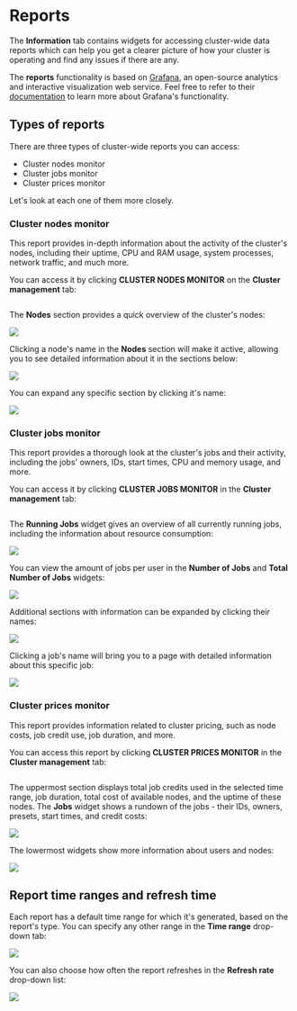 # Reports

The **Information** tab contains widgets for accessing cluster-wide data reports which can help you get a clearer picture of how your cluster is operating and find any issues if there are any.

The **reports** functionality is based on [Grafana](https://grafana.com), an open-source analytics and interactive visualization web service. Feel free to refer to their [documentation](https://grafana.com/docs/grafana/latest/?utm_source=grafana_footer) to learn more about Grafana's functionality.

## Types of reports

There are three types of cluster-wide reports you can access:

* Cluster nodes monitor
* Cluster jobs monitor
* Cluster prices monitor

Let's look at each one of them more closely.

### Cluster nodes monitor

This report provides in-depth information about the activity of the cluster's nodes, including their uptime, CPU and RAM usage, system processes, network traffic, and much more.

You can access it by clicking **CLUSTER NODES MONITOR** on the **Cluster management** tab:

<div align="left"><img src="../../.gitbook/assets/image (191).png" alt=""></div>

The **Nodes** section provides a quick overview of the cluster's nodes:&#x20;

![](<../../.gitbook/assets/image (154).png>)

Clicking a node's name in the **Nodes** section will make it active, allowing you to see detailed information about it in the sections below:

![](<../../.gitbook/assets/image (221).png>)

You can expand any specific section by clicking it's name:

![](<../../.gitbook/assets/image (240).png>)

### Cluster jobs monitor

This report provides a thorough look at the cluster's jobs and their activity, including the jobs' owners, IDs, start times, CPU and memory usage, and more.&#x20;

You can access it by clicking **CLUSTER JOBS MONITOR** in the **Cluster management** tab:

<div align="left"><img src="../../.gitbook/assets/image (206).png" alt=""></div>

The **Running Jobs** widget gives an overview of all currently running jobs, including the information about resource consumption:

![](<../../.gitbook/assets/image (189).png>)

You can view the amount of jobs per user in the **Number of Jobs** and **Total Number of Jobs** widgets:

![](<../../.gitbook/assets/image (200).png>)

Additional sections with information can be expanded by clicking their names:

![](<../../.gitbook/assets/image (164).png>)

Clicking a job's name will bring you to a page with detailed information about this specific job:

![](<../../.gitbook/assets/image (166).png>)

### Cluster prices monitor

This report provides information related to cluster pricing, such as node costs, job credit use, job duration, and more.

You can access this report by clicking **CLUSTER PRICES MONITOR** in the **Cluster management** tab:

<div align="left"><img src="../../.gitbook/assets/image (33).png" alt=""></div>

The uppermost section displays total job credits used in the selected time range, job duration, total cost of available nodes, and the uptime of these nodes. The **Jobs** widget shows a rundown of the jobs - their IDs, owners, presets, start times, and credit costs:

![](<../../.gitbook/assets/image (132).png>)

The lowermost widgets show more information about users and nodes:

![](<../../.gitbook/assets/image (196).png>)

## Report time ranges and refresh time

Each report has a default time range for which it's generated, based on the report's type. You can specify any other range in the **Time range** drop-down tab:

![](<../../.gitbook/assets/image (160).png>)

You can also choose how often the report refreshes in the **Refresh rate** drop-down list:

![](<../../.gitbook/assets/image (20).png>)
